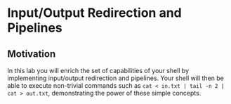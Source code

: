 # Input/Output Redirection and Pipelines
## Motivation
In this lab you will enrich the set of capabilities of your shell by implementing input/output redirection and pipelines. Your shell will then be able to execute non-trivial commands such as
 `cat < in.txt | tail -n 2 | cat > out.txt`, demonstrating the power of these simple concepts.